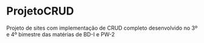 # ProjetoCRUD
Projeto de sites com implementação de CRUD completo desenvolvido no 3º e 4º bimestre das matérias de BD-I e PW-2 

